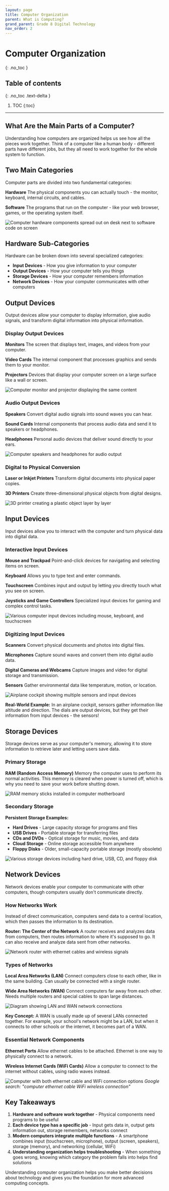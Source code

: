 ```yaml
---
layout: page
title: Computer Organization
parent: What is Computing?
grand_parent: Grade 8 Digital Technology
nav_order: 2
---
```


# Computer Organization
{: .no_toc }

## Table of contents
{: .no_toc .text-delta }

1. TOC
{:toc}

---

## What Are the Main Parts of a Computer?

Understanding how computers are organized helps us see how all the pieces work together. Think of a computer like a human body - different parts have different jobs, but they all need to work together for the whole system to function.

## Two Main Categories

Computer parts are divided into two fundamental categories:

**Hardware**
The physical components you can actually touch - the monitor, keyboard, internal circuits, and cables.

**Software** 
The programs that run on the computer - like your web browser, games, or the operating system itself.

![Computer hardware components spread out on desk next to software code on screen](./images/hardware-vs-software.jpg)


## Hardware Sub-Categories

Hardware can be broken down into several specialized categories:
- **Input Devices** - How you give information to your computer
- **Output Devices** - How your computer tells you things
- **Storage Devices** - How your computer remembers information
- **Network Devices** - How your computer communicates with other computers

## Output Devices

Output devices allow your computer to display information, give audio signals, and transform digital information into physical information.

### Display Output Devices

**Monitors**
The screen that displays text, images, and videos from your computer.

**Video Cards**
The internal component that processes graphics and sends them to your monitor.

**Projectors**
Devices that display your computer screen on a large surface like a wall or screen.

![Computer monitor and projector displaying the same content](./images/monitor-projector-display.jpg)


### Audio Output Devices

**Speakers**
Convert digital audio signals into sound waves you can hear.

**Sound Cards**
Internal components that process audio data and send it to speakers or headphones.

**Headphones**
Personal audio devices that deliver sound directly to your ears.

![Computer speakers and headphones for audio output](./images/speakers-headphones-audio.jpg)


### Digital to Physical Conversion

**Laser or Inkjet Printers**
Transform digital documents into physical paper copies.

**3D Printers**
Create three-dimensional physical objects from digital designs.

![3D printer creating a plastic object layer by layer](./images/3d-printer-object.jpg)


## Input Devices

Input devices allow you to interact with the computer and turn physical data into digital data.

### Interactive Input Devices

**Mouse and Trackpad**
Point-and-click devices for navigating and selecting items on screen.

**Keyboard**
Allows you to type text and enter commands.

**Touchscreen**
Combines input and output by letting you directly touch what you see on screen.

**Joysticks and Game Controllers**
Specialized input devices for gaming and complex control tasks.

![Various computer input devices including mouse, keyboard, and touchscreen](./images/input-devices-collection.jpg)

### Digitizing Input Devices

**Scanners**
Convert physical documents and photos into digital files.

**Microphones**
Capture sound waves and convert them into digital audio data.

**Digital Cameras and Webcams**
Capture images and video for digital storage and transmission.

**Sensors**
Gather environmental data like temperature, motion, or location.

![Airplane cockpit showing multiple sensors and input devices](./images/airplane-cockpit-sensors.jpg)


**Real-World Example:** In an airplane cockpit, sensors gather information like altitude and direction. The dials are output devices, but they get their information from input devices - the sensors!

## Storage Devices

Storage devices serve as your computer's memory, allowing it to store information to retrieve later and letting users save data.

### Primary Storage

**RAM (Random Access Memory)**
Memory the computer uses to perform its normal activities. This memory is cleared when power is turned off, which is why you need to save your work before shutting down.

![RAM memory sticks installed in computer motherboard](./images/ram-memory-sticks.jpg)


### Secondary Storage

**Persistent Storage Examples:**
- **Hard Drives** - Large capacity storage for programs and files
- **USB Drives** - Portable storage for transferring files
- **CDs and DVDs** - Optical storage for music, movies, and data
- **Cloud Storage** - Online storage accessible from anywhere
- **Floppy Disks** - Older, small-capacity portable storage (mostly obsolete)

![Various storage devices including hard drive, USB, CD, and floppy disk](./images/storage-devices-types.jpg)


## Network Devices

Network devices enable your computer to communicate with other computers, though computers usually don't communicate directly.

### How Networks Work

Instead of direct communication, computers send data to a central location, which then passes the information to its destination.

**Router: The Center of the Network**
A router receives and analyzes data from computers, then routes information to where it's supposed to go. It can also receive and analyze data sent from other networks.

![Network router with ethernet cables and wireless signals](./images/network-router-connections.jpg)


### Types of Networks

**Local Area Networks (LAN)**
Connect computers close to each other, like in the same building. Can usually be connected with a single router.

**Wide Area Networks (WAN)**
Connect computers far away from each other. Needs multiple routers and special cables to span large distances.

![Diagram showing LAN and WAN network connections](./images/lan-wan-network-diagram.jpg)


**Key Concept:** A WAN is usually made up of several LANs connected together. For example, your school's network might be a LAN, but when it connects to other schools or the internet, it becomes part of a WAN.

### Essential Network Components

**Ethernet Ports**
Allow ethernet cables to be attached. Ethernet is one way to physically connect to a network.

**Wireless Internet Cards (WiFi Cards)**
Allow a computer to connect to the internet without cables, using radio waves instead.

![Computer with both ethernet cable and WiFi connection options](./images/ethernet-wifi-connections.jpg)
*Google search: "computer ethernet cable WiFi wireless connection"*

## Key Takeaways

1. **Hardware and software work together** - Physical components need programs to be useful
2. **Each device type has a specific job** - Input gets data in, output gets information out, storage remembers, networks connect
3. **Modern computers integrate multiple functions** - A smartphone combines input (touchscreen, microphone), output (screen, speakers), storage (memory), and networking (cellular, WiFi)
4. **Understanding organization helps troubleshooting** - When something goes wrong, knowing which category the problem falls into helps find solutions

Understanding computer organization helps you make better decisions about technology and gives you the foundation for more advanced computing concepts.